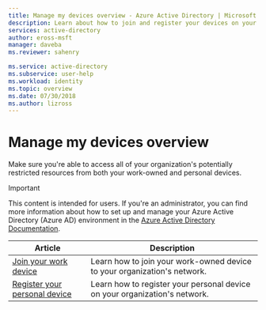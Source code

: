 ```yaml
---
title: Manage my devices overview - Azure Active Directory | Microsoft Docs
description: Learn about how to join and register your devices on your organization's network.
services: active-directory
author: eross-msft
manager: daveba
ms.reviewer: sahenry

ms.service: active-directory
ms.subservice: user-help
ms.workload: identity
ms.topic: overview
ms.date: 07/30/2018
ms.author: lizross
---
```


# Manage my devices overview

Make sure you're able to access all of your organization's potentially restricted resources from both your work-owned and personal devices.

>[!Important]
>This content is intended for users. If you're an administrator, you can find more information about how to set up and manage your Azure Active Directory (Azure AD) environment in the [Azure Active Directory Documentation](https://docs.microsoft.com/azure/active-directory).

|Article |Description |
|------|------------|
|[Join your work device](user-help-join-device-on-network.md)|Learn how to join your work-owned device to your organization's network.|
|[Register your personal device](user-help-register-device-on-network.md)|Learn how to register your personal device on your organization's network.|
